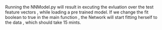 
Running the NNModel.py will result in excuting the evluation over the test feature vectors , while loading a pre trained model.
If we change the fit boolean to true in the main function , the Network will start fitting herself to the data , which should take 15 mints.
